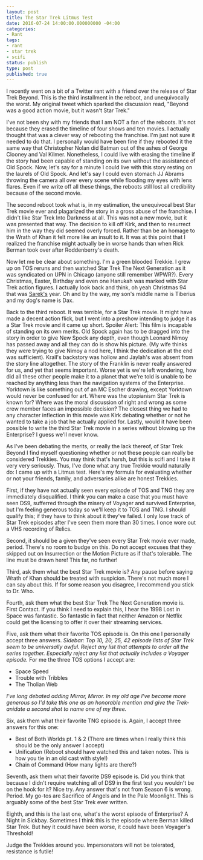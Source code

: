 ```yaml
---
layout: post
title: The Star Trek Litmus Test
date: 2016-07-24 14:00:00.000000000 -04:00
categories:
- Rant
tags:
- rant
- star trek
- scifi
status: publish
type: post
published: true
---
```

I recently went on a bit of a Twitter rant with a friend over the release of Star Trek Beyond. This is the third installment in the reboot, and unequivocally the worst.  My original tweet which sparked the discussion read, "Beyond was a good action movie, but it wasn't Star Trek."

I've not been shy with my friends that I am NOT a fan of the reboots. It's not because they erased the timeline of four shows and ten movies. I actually thought that was a clever way of rebooting the franchise. I'm just not sure it needed to do that. I personally would have been fine if they rebooted it the same way that Christopher Nolan did Batman out of the ashes of George Clooney and Val Kilmer. Nonetheless, I could live with erasing the timeline if the story had been capable of standing on its own without the assistance of Old Spock. Now, let's say for a minute I could live with this story resting on the laurels of Old Spock.  And let's say I could even stomach JJ Abrams throwing the camera all over every scene while flooding my eyes with lens flares.  Even if we write off all these things, the reboots still lost all credibility because of the second movie.

The second reboot took what is, in my estimation, the unequivocal best Star Trek movie ever and plagarized the story in a gross abuse of the franchise. I didn't like Star Trek Into Darkness at all. This was not a new movie, but it was presented that way. The decision to kill off Kirk, and then to resurrect him in the way they did seemed overly forced. Rather than be an homage to the Wrath of Khan it felt more like an insult to it. It was at this point that I realized the franchise might actually be in worse hands than when Rick Berman took over after Roddenberry's death.

Now let me be clear about something. I'm a green blooded Trekkie. I grew up on TOS reruns and then watched Star Trek The Next Generation as it was syndicated on UPN in Chicago (anyone still remember WPWR?). Every Christmas, Easter, Birthday and even one Hanukah was marked with Star Trek action figures. I actually look back and think, oh yeah Christmas 94 that  was [Sarek's](https://www.amazon.com/Star-Trek-Next-Generation-Ambassador/dp/B0009P7HZC) year. Oh and by the way, my son's middle name is Tiberius and my dog's name is Dax.

Back to the third reboot. It was terrible, for a Star Trek movie. It might have made a decent action flick, but I went into a preshow intending to judge it as a Star Trek movie and it came up short. Spoiler Alert: This film is incapable of standing on its own merits. Old Spock again has to be dragged into the story in order to give New Spock any depth, even though Leonard Nimoy has passed away and all they can do is show his picture. (My wife thinks they were trying to give Nimoy a nod here, I think the dedication at the end was sufficient). Krall's backstory was hollow and Jaylah's was absent from the story line altogether. The story of the Franklin is never really answered for us, and yet that seems important. Worse yet is we're left wondering, how did all these other people make it to a planet that we're told is unable to be reached by anything less than the navigation systems of the Enterprise. Yorktown is like something out of an MC Escher drawing, except Yorktown would never be confused for art. Where was the utopianism Star Trek is known for? Where was the moral discussion of right and wrong as some crew member faces an impossible decision? The closest thing we had to any character inflection in this movie was Kirk debating whether or not he wanted to take a job that he actually applied for. Lastly, would it have been possible to write the third Star Trek movie in a series without blowing up the Enterprise? I guess we'll never know.

As I've been debating the merits, or really the lack thereof, of Star Trek Beyond I find myself questioning whether or not these people can really be considered Trekkies.  You may think that's harsh, but this is scifi and I take it very very seriously. Thus, I've done what any true Trekkie would naturally do: I came up with a Litmus test.  Here's my formula for evaluating whether or not your friends, family, and adversaries alike are honest Trekkies.

First, if they have not actually seen every episode of TOS and TNG they are immediately disqualified. I think you can make a case that you must have seen DS9, sufferred through the misery of Voyager and survived Enterprise, but I'm feeling generous today so we'll keep it to TOS and TNG. I should qualify this; if they have to think about it they've failed. I only lose track of Star Trek episodes after I've seen them more than 30 times. I once wore out a VHS recording of Relics.

Second, it should be a given they've seen every Star Trek movie ever made, period. There's no room to budge on this. Do not accept excuses that they skipped out on Insurrection or the Motion Picture as if that's tolerable. The line must be drawn here! This far, no further!

Third, ask them what the best Star Trek movie is? Any pause before saying Wrath of Khan should be treated with suspicion. There's not much more I can say about this. If for some reason you disagree, I recommend you stick to Dr. Who.

Fourth, ask them what the best Star Trek The Next Generation movie is. First Contact. If you think I need to explain this, I hear the 1998 Lost in Space was fantastic. So fantastic in fact that neither Amazon or Netflix could get the licensing to offer it over their streaming services.

Five, ask them what their favorite TOS episode is. On this one I personally accept three answers. *Sidebar: Top 10, 20, 25, 42 episode lists of Star Trek seem to be universally awful. Reject any list that attempts to order all the series together. Especially reject any list that actually includes a Voyager episode.* For me the three TOS options I accept are:

* Space Speed
* Trouble with Tribbles
* The Tholian Web

*I've long debated adding Mirror, Mirror. In my old age I've become more generous so I'd take this one as an honorable mention and give the Trek-anidate a second shot to name one of my three.*

Six, ask them what their favorite TNG episode is. Again, I accept three answers for this one:

* Best of Both Worlds pt. 1 & 2 (There are times when I really think this should be the only answer I accept)
* Unification (Reboot should have watched this and taken notes. This is how you tie in an old cast with style!)
* Chain of Command (How many lights are there?)

Seventh, ask them what their favorite DS9 episode is. Did you think that because I didn't require watching all of DS9 in the first test you wouldn't be on the hook for it? Nice try. Any answer that's not from Season 6 is wrong. Period. My go-tos are Sacrifice of Angels and In the Pale Moonlight. This is arguably some of the best Star Trek ever written.

Eighth, and this is the last one, what's the worst episode of Enterprise? A Night in Sickbay. Sometimes I think this is the episode where Berman killed Star Trek. But hey it could have been worse, it could have been Voyager's Threshold!

Judge the Trekkies around you. Impersonators will not be tolerated, resistance is futile!
